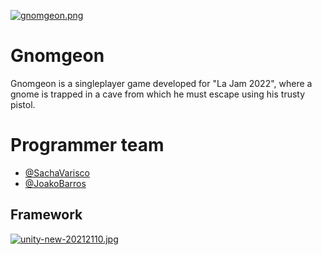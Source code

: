 [![gnomgeon.png](https://i.postimg.cc/FFjT7fq9/gnomgeon.png)](https://postimg.cc/JtzNFhMg)
# Gnomgeon 

Gnomgeon is a singleplayer game developed for "La Jam 2022", where a gnome is trapped in a cave from which he must escape using his trusty pistol.
# Programmer team
- [@SachaVarisco](https://www.github.com/SachaVarisco)
- [@JoakoBarros](https://www.github.com/joakobarros)



## Framework

[![unity-new-20212110.jpg](https://i.postimg.cc/w382Ccfr/unity-new-20212110.jpg)](https://postimg.cc/p5CK88tQ)
